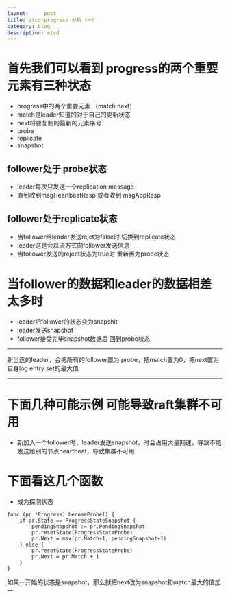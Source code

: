 ```yaml
---
layout:     post
title: etcd-progress 分析（一）
category: blog
description: etcd
---
```


# 首先我们可以看到 progress的两个重要元素有三种状态
+ progress中的两个重要元素 （match next）
+ match是leader知道的对于自己的更新状态
+ next将要复制的最新的元素序号
+ probe
+ replicate
+ snapshot
  
## follower处于 probe状态
+ leader每次只发送一个replication message
+ 直到收到msgHeartbeatResp 或者收到 msgAppResp


## follower处于replicate状态
+  当follower给leader发送rejct为false时 切换到replicate状态
+  leader这是会以流方式向follower发送信息
+  当follower发送的reject状态为true时 重新置为probe状态
# 当follower的数据和leader的数据相差太多时
+ leader把follower的状态变为snapshit
+ leader发送snapshot
+ follower接受完毕snapshot数据后 回到probe状态

---

新当选的leader，会把所有的follower置为 probe，把match置为0，把next置为自身log entry set的最大值

---

# 下面几种可能示例 可能导致raft集群不可用
+ 新加入一个follower时，leader发送snapshot，时会占用大量网速，导致不能发送给别的节点heartbeat，导致集群不可用


# 下面看这几个函数
+ 成为探测状态


```
func (pr *Progress) becomeProbe() {
	if pr.State == ProgressStateSnapshot {
		pendingSnapshot := pr.PendingSnapshot
		pr.resetState(ProgressStateProbe)
		pr.Next = max(pr.Match+1, pendingSnapshot+1)
	} else {
		pr.resetState(ProgressStateProbe)
		pr.Next = pr.Match + 1
	}
}
```
如果一开始的状态是snapshot，那么就把next改为snapshot和match最大的值加一


